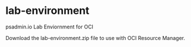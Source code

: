 # lab-environment

psadmin.io Lab Enviornment for OCI

Download the lab-environment.zip file to use with OCI Resource Manager.
